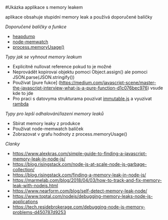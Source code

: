 #Ukázka applikace s memory leakem

aplikace obsahuje stupidní memory leak a používá doporučené balíčky

*Doporučené balíčky a funkce*
- [heapdump](https://www.npmjs.com/package/heapdump)
- [node-memwatch](https://www.npmjs.com/package/node-memwatch)
- [process.memoryUsage()](https://nodejs.org/api/process.html#process_process_memoryusage)

*Typy jak se vyhnout memory leakum*
- Explicitně nullovat reference pokud to je možné
- Neprovádět kopirovai objektu pomoci Object.assign() ale pomoci JSON.parse(JSON.stringify())
- Používat [pure fukce] (https://medium.com/javascript-scene/master-the-javascript-interview-what-is-a-pure-function-d1c076bec976) vsude kde to jde
- Pro praci s datovyma strukturama pouzivat [immutable.js](https://facebook.github.io/immutable-js/) a vyuzivat [rambda](http://ramdajs.com/)

*Typy pro lepší odhalování/lazení memory leaků*
- Sbírat memory leaky z produkce
- Používat node-memwatch balíček
- Zobrazovat v grafu hodnoty z process.memoryUsage()

*Clanky*
- https://www.alexkras.com/simple-guide-to-finding-a-javascript-memory-leak-in-node-js/
- https://blog.risingstack.com/node-js-at-scale-node-js-garbage-collection/
- https://blog.risingstack.com/finding-a-memory-leak-in-node-js/
- https://marmelab.com/blog/2018/04/03/how-to-track-and-fix-memory-leak-with-nodejs.html
- https://www.nearform.com/blog/self-detect-memory-leak-node/
- https://www.toptal.com/nodejs/debugging-memory-leaks-node-js-applications
- https://tech.residebrokerage.com/debugging-node-js-memory-problems-d450787d9253